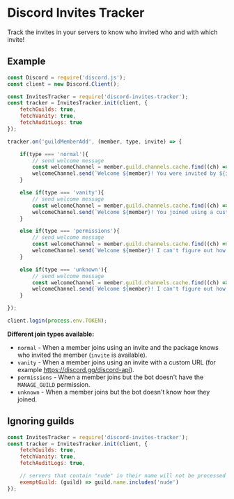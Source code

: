 # Discord Invites Tracker

Track the invites in your servers to know who invited who and with which invite!

## Example

```js
const Discord = require('discord.js');
const client = new Discord.Client();

const InvitesTracker = require('discord-invites-tracker');
const tracker = InvitesTracker.init(client, {
    fetchGuilds: true,
    fetchVanity: true,
    fetchAuditLogs: true
});

tracker.on('guildMemberAdd', (member, type, invite) => {

    if(type === 'normal'){
        // send welcome message
        const welcomeChannel = member.guild.channels.cache.find((ch) => ch.name === 'welcome');
        welcomeChannel.send(`Welcome ${member}! You were invited by ${invite.inviter.username}!`);
    }

    else if(type === 'vanity'){
        // send welcome message
        const welcomeChannel = member.guild.channels.cache.find((ch) => ch.name === 'welcome');
        welcomeChannel.send(`Welcome ${member}! You joined using a custom invite!`);
    }

    else if(type === 'permissions'){
        // send welcome message
        const welcomeChannel = member.guild.channels.cache.find((ch) => ch.name === 'welcome');
        welcomeChannel.send(`Welcome ${member}! I can't figure out how you joined because I don't have the "Manage Server" permission!`);
    }

    else if(type === 'unknown'){
        // send welcome message
        const welcomeChannel = member.guild.channels.cache.find((ch) => ch.name === 'welcome');
        welcomeChannel.send(`Welcome ${member}! I can't figure out how you joined the server...`);
    }

});

client.login(process.env.TOKEN);
```

**Different join types available:**

* `normal` - When a member joins using an invite and the package knows who invited the member (`invite` is available).
* `vanity` - When a member joins using an invite with a custom URL (for example https://discord.gg/discord-api).
* `permissions` - When a member joins but the bot doesn't have the `MANAGE_GUILD` permission.
* `unknown` - When a member joins but the bot doesn't know how they joined.

## Ignoring guilds

```js
const InvitesTracker = require('discord-invites-tracker');
const tracker = InvitesTracker.init(client, {
    fetchGuilds: true,
    fetchVanity: true,
    fetchAuditLogs: true,

    // servers that contain "nude" in their name will not be processed
    exemptGuild: (guild) => guild.name.includes('nude')
});
```
